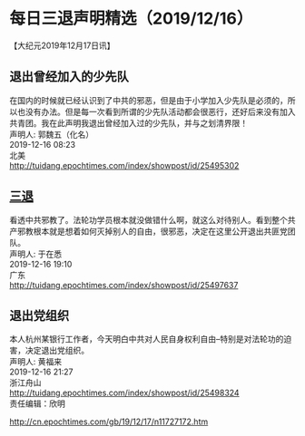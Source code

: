 # 每日三退声明精选（2019/12/16）
  
  
【大纪元2019年12月17日讯】  
## 退出曾经加入的少先队  
在国内的时候就已经认识到了中共的邪恶，但是由于小学加入少先队是必须的，所以也没有办法。但是每一次看到所谓的少先队活动都会很恶行，还好后来没有加入共青团。我在此声明我退出曾经加入过的少先队，并与之划清界限！  
声明人: 郭魏五（化名）  
2019-12-16 08:23  
北美  
<a href="http://tuidang.epochtimes.com/index/showpost/id/25495302">http://tuidang.epochtimes.com/index/showpost/id/25495302</a>  
## <a href="http://cn.epochtimes.com/gb/tag/%E4%B8%89%E9%80%80.html">三退</a>  
看透中共邪教了。法轮功学员根本就没做错什么啊，就这么对待别人。看到整个共产邪教根本就是想着如何灭掉别人的自由，很邪恶，决定在这里公开退出共匪党团队。  
声明人: 于在悉  
2019-12-16 19:10  
广东  
<a href="http://tuidang.epochtimes.com/index/showpost/id/25497637">http://tuidang.epochtimes.com/index/showpost/id/25497637</a>  
## 退出党组织  
本人杭州某银行工作者，今天明白中共对人民自身权利自由&#8211;特别是对法轮功的迫害，决定退出党组织。  
声明人: 黄福来  
2019-12-16 21:27  
浙江舟山  
<a href="http://tuidang.epochtimes.com/index/showpost/id/25498324">http://tuidang.epochtimes.com/index/showpost/id/25498324</a>  
责任编辑：欣明  
  
  
  
http://cn.epochtimes.com/gb/19/12/17/n11727172.htm
